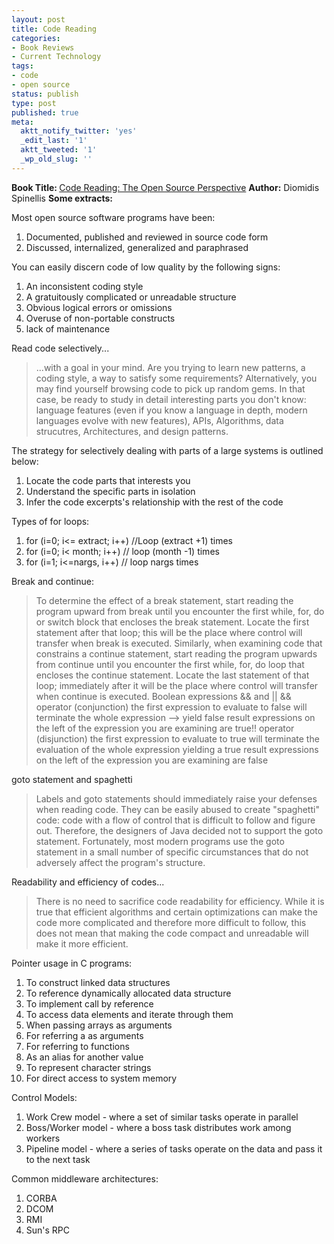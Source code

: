 ```yaml
---
layout: post
title: Code Reading
categories:
- Book Reviews
- Current Technology
tags:
- code
- open source
status: publish
type: post
published: true
meta:
  aktt_notify_twitter: 'yes'
  _edit_last: '1'
  aktt_tweeted: '1'
  _wp_old_slug: ''
---
```

<strong>Book Title: </strong><a href="http://www.amazon.com/Code-Reading-Open-Source-Perspective/dp/0201799405">Code Reading: The Open Source Perspective</a>
<strong> Author:</strong> Diomidis Spinellis
<strong> Some extracts:</strong>

Most open source software programs have been:
<ol>
	<li>Documented, published and reviewed in source code form</li>
	<li>Discussed, internalized, generalized and paraphrased</li>
</ol>
You can easily discern code of low quality by the following signs:
<ol>
	<li>An inconsistent coding style</li>
	<li>A gratuitously complicated or unreadable structure</li>
	<li>Obvious logical errors or omissions</li>
	<li>Overuse of non-portable constructs</li>
	<li>lack of maintenance</li>
</ol>
Read code selectively...
<blockquote>...with a goal in your mind. Are you trying to learn new patterns, a coding style, a way to satisfy some requirements? Alternatively, you may find yourself browsing code to pick up random gems. In that case, be ready to study in detail interesting parts you don't know: language features (even if you know a language in depth, modern languages evolve with new features), APIs, Algorithms, data strucutres, Architectures, and design patterns.</blockquote>
The strategy for selectively dealing with parts of a large systems is outlined below:
<ol>
	<li>Locate the code parts that interests you</li>
	<li>Understand the specific parts in isolation</li>
	<li>Infer the code excerpts's relationship with the rest of the code</li>
</ol>
Types of for loops:
<ol>
	<li>for (i=0; i&lt;= extract; i++) //Loop (extract +1) times</li>
	<li>for (i=0; i&lt; month; i++) // loop (month -1) times</li>
	<li>for (i=1; i&lt;=nargs, i++) // loop nargs times</li>
</ol>
Break and continue:
<blockquote>To determine the effect of a break statement, start reading the program upward from break until you encounter the first while, for, do or switch block that encloses the break statement. Locate the first statement after that loop; this will be the place where control will transfer when break is executed.  Similarly, when examining code that constrains a continue statement, start reading the program upwards from continue until you encounter the first while, for, do loop that encloses the continue statement. Locate the last statement of that loop; immediately after it will be the place where control will transfer when continue is executed. Boolean expressions &amp;&amp; and || &amp;&amp; operator (conjunction)  the first expression to evaluate to false will terminate the whole expression --&gt; yield false result expressions on the left of the expression you are examining are true!! operator (disjunction) the first expression to evaluate to true will terminate the evaluation of the whole expression yielding a true result expressions on the left of the expression you are examining are false</blockquote>
goto statement and spaghetti
<blockquote>Labels and goto statements should immediately raise your defenses when reading code. They can be easily abused to create "spaghetti" code: code with a flow of control that is difficult to follow and figure out. Therefore, the designers of Java decided not to support the goto statement. Fortunately, most modern programs use the goto statement in a small number of specific circumstances that do not adversely affect the program's structure.</blockquote>
Readability and efficiency of codes...
<blockquote>There is no need to sacrifice code readability for efficiency. While it is true that efficient algorithms and certain optimizations can make the code more complicated and therefore more difficult to follow, this does not mean that making the code compact and unreadable will make it more efficient.</blockquote>
Pointer usage in C programs:
<ol>
	<li>To construct linked data structures</li>
	<li>To reference dynamically allocated data structure</li>
	<li>To implement call by reference</li>
	<li>To access data elements and iterate through them</li>
	<li>When passing arrays as arguments</li>
	<li>For referring a as arguments</li>
	<li>For referring to functions</li>
	<li>As an alias for another value</li>
	<li>To represent character strings</li>
	<li>For direct access to system memory</li>
</ol>
Control Models:
<ol>
	<li>Work Crew model - where a set of similar tasks operate in parallel</li>
	<li>Boss/Worker model - where a boss task distributes work among workers</li>
	<li>Pipeline model - where a series of tasks operate on the data and pass it to the next task</li>
</ol>
Common middleware architectures:
<ol>
	<li>CORBA</li>
	<li>DCOM</li>
	<li>RMI</li>
	<li>Sun's RPC</li>
</ol>
